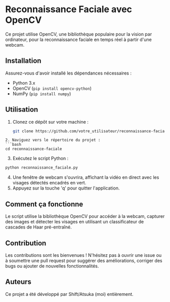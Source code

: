 # Reconnaissance Faciale avec OpenCV

Ce projet utilise OpenCV, une bibliothèque populaire pour la vision par ordinateur, pour la reconnaissance faciale en temps réel à partir d'une webcam.

## Installation

Assurez-vous d'avoir installé les dépendances nécessaires :
- Python 3.x
- OpenCV (`pip install opencv-python`)
- NumPy (`pip install numpy`)

## Utilisation

1. Clonez ce dépôt sur votre machine :
   ```bash
   git clone https://github.com/votre_utilisateur/reconnaissance-faciale.git
  ```
2. Naviguez vers le répertoire du projet :
  ```bash
  cd reconnaissance-faciale
  ```
3. Exécutez le script Python :
  ```bash
python reconnaissance_faciale.py
```
4. Une fenêtre de webcam s'ouvrira, affichant la vidéo en direct avec les visages détectés encadrés en vert.
5. Appuyez sur la touche 'q' pour quitter l'application.

## Comment ça fonctionne

Le script utilise la bibliothèque OpenCV pour accéder à la webcam, capturer des images et détecter les visages en utilisant un classificateur de cascades de Haar pré-entraîné.

## Contribution

Les contributions sont les bienvenues ! N'hésitez pas à ouvrir une issue ou à soumettre une pull request pour suggérer des améliorations, corriger des bugs ou ajouter de nouvelles fonctionnalités.

## Auteurs

Ce projet a été développé par Shift/Atsuka (moi) entièrement.
